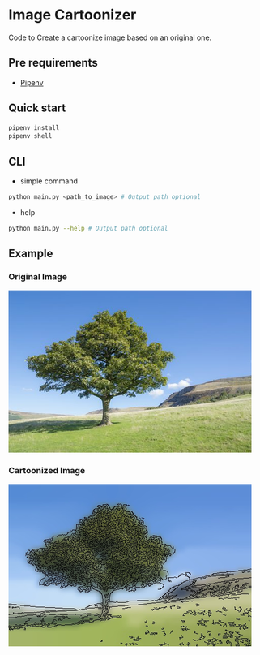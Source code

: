 # Image Cartoonizer

Code to Create a cartoonize image based on an original one.

## Pre requirements

- [Pipenv](https://pipenv-es.readthedocs.io/es/latest/)

## Quick start

```sh
pipenv install
pipenv shell
```

## CLI

- simple command

```sh
python main.py <path_to_image> # Output path optional
```

- help

```sh
python main.py --help # Output path optional
```

## Example

### Original Image

![Alt text](./tree.jpg?raw=true "original image")

### Cartoonized Image

![Alt text](./tree-cartoon.jpg?raw=true "cartoonized image")
